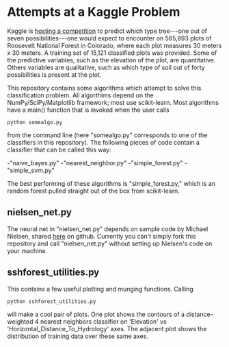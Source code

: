 # Attempts at a Kaggle Problem

Kaggle is [hosting a competition](https://www.kaggle.com/c/forest-cover-type-prediction) to predict which type tree---one out of seven possibilities---one would expect to encounter on 565,893 plots of Roosevelt National Forest in Colorado, where each plot measures 30 meters x 30 meters. A training set of 15,121 classified plots was provided. Some of the predictive variables, such as the elevation of the plot, are quantitative. Others variables are qualitative, such as which type of soil out of forty possibilities is present at the plot.

This repository contains some algorithms which attempt to solve this classification problem. All algorthims depend on the NumPy/SciPy/Matplotlib framework; most use scikit-learn. Most algorithms have a main() function that is invoked when the user calls
```
python somealgo.py
```
from the command line (here "somealgo.py" corresponds to one of the classifiers in this repository). The following pieces of code contain a classifier that can be called this way:

-"naive_bayes.py"
-"nearest_neighbor.py"
-"simple_forest.py"
-"simple_svm.py"

The best performing of these algorithms is "simple_forest.py," which is an random forest pulled straight out of the box from scikit-learn.

## nielsen_net.py
The neural net in "nielsen_net.py" depends on sample code by Michael Nielsen, shared [here](https://github.com/mnielsen/neural-networks-and-deep-learning) on github. Currently you can't simply fork this repository and call "nielsen_net.py" without setting up Nielsen's code on your machine. 

## sshforest_utilities.py
This contains a few useful plotting and munging functions. Calling
```
python sshforest_utilities.py
```
will make a cool pair of plots. One plot shows the contours of a distance-weighted 4 nearest neighbors classifier on 'Elevation' vs 'Horizontal_Distance_To_Hydrology' axes. The adjacent plot shows the distribution of training data over these same axes.

